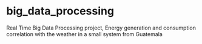 # big_data_processing
Real Time Big Data Processing project, Energy generation and consumption correlation with the weather in a small system from Guatemala

